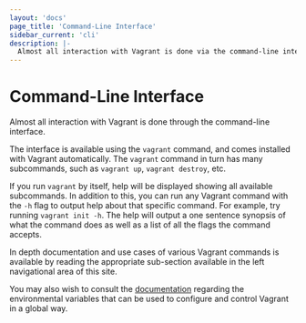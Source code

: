 ```yaml
---
layout: 'docs'
page_title: 'Command-Line Interface'
sidebar_current: 'cli'
description: |-
  Almost all interaction with Vagrant is done via the command-line interface.
---
```


# Command-Line Interface

Almost all interaction with Vagrant is done through the command-line
interface.

The interface is available using the `vagrant` command, and comes installed
with Vagrant automatically. The `vagrant` command in turn has many subcommands,
such as `vagrant up`, `vagrant destroy`, etc.

If you run `vagrant` by itself, help will be displayed showing all available
subcommands. In addition to this, you can run any Vagrant command with the
`-h` flag to output help about that specific command. For example, try
running `vagrant init -h`. The help will output a one sentence synopsis of
what the command does as well as a list of all the flags the command
accepts.

In depth documentation and use cases of various Vagrant commands is
available by reading the appropriate sub-section available in the left
navigational area of this site.

You may also wish to consult the
[documentation](/docs/other/environmental-variables.html) regarding the
environmental variables that can be used to configure and control
Vagrant in a global way.
